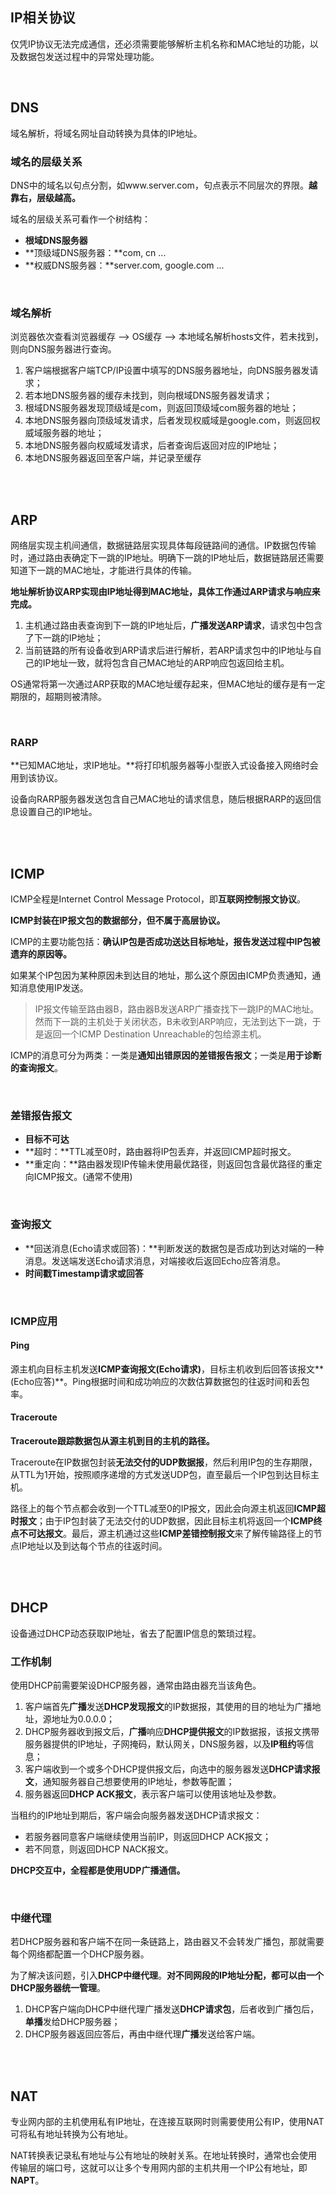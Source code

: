 ## IP相关协议

仅凭IP协议无法完成通信，还必须需要能够解析主机名称和MAC地址的功能，以及数据包发送过程中的异常处理功能。

<br>

## DNS

域名解析，将域名网址自动转换为具体的IP地址。

### 域名的层级关系

DNS中的域名以句点分割，如www.server.com，句点表示不同层次的界限。**越靠右，层级越高。**

域名的层级关系可看作一个树结构：

- **根域DNS服务器**
- **顶级域DNS服务器：**com, cn ...
- **权威DNS服务器：**server.com, google.com ...

<br>

### 域名解析

浏览器依次查看浏览器缓存 --> OS缓存 --> 本地域名解析hosts文件，若未找到，则向DNS服务器进行查询。

1. 客户端根据客户端TCP/IP设置中填写的DNS服务器地址，向DNS服务器发请求；
2. 若本地DNS服务器的缓存未找到，则向根域DNS服务器发请求；
3. 根域DNS服务器发现顶级域是com，则返回顶级域com服务器的地址；
4. 本地DNS服务器向顶级域发请求，后者发现权威域是google.com，则返回权威域服务器的地址；
5. 本地DNS服务器向权威域发请求，后者查询后返回对应的IP地址；
6. 本地DNS服务器返回至客户端，并记录至缓存

<br>

<br>

## ARP

网络层实现主机间通信，数据链路层实现具体每段链路间的通信。IP数据包传输时，通过路由表确定下一跳的IP地址。明确下一跳的IP地址后，数据链路层还需要知道下一跳的MAC地址，才能进行具体的传输。

**地址解析协议ARP实现由IP地址得到MAC地址，具体工作通过ARP请求与响应来完成。**

1. 主机通过路由表查询到下一跳的IP地址后，**广播发送ARP请求**，请求包中包含了下一跳的IP地址；
2. 当前链路的所有设备收到ARP请求后进行解析，若ARP请求包中的IP地址与自己的IP地址一致，就将包含自己MAC地址的ARP响应包返回给主机。

OS通常将第一次通过ARP获取的MAC地址缓存起来，但MAC地址的缓存是有一定期限的，超期则被清除。

<br>

### RARP

**已知MAC地址，求IP地址。**将打印机服务器等小型嵌入式设备接入网络时会用到该协议。

设备向RARP服务器发送包含自己MAC地址的请求信息，随后根据RARP的返回信息设置自己的IP地址。

<br>

<br>

## ICMP

ICMP全程是Internet Control Message Protocol，即**互联网控制报文协议**。

**ICMP封装在IP报文包的数据部分，但不属于高层协议。**

ICMP的主要功能包括：**确认IP包是否成功送达目标地址，报告发送过程中IP包被遗弃的原因等。**

如果某个IP包因为某种原因未到达目的地址，那么这个原因由ICMP负责通知，通知消息使用IP发送。

> IP报文传输至路由器B，路由器B发送ARP广播查找下一跳IP的MAC地址。然而下一跳的主机处于关闭状态，B未收到ARP响应，无法到达下一跳，于是返回一个ICMP Destination Unreachable的包给源主机。

ICMP的消息可分为两类：一类是**通知出错原因的差错报告报文**；一类是**用于诊断的查询报文**。

<br>

### 差错报告报文

- **目标不可达**
- **超时：**TTL减至0时，路由器将IP包丢弃，并返回ICMP超时报文。
- **重定向：**路由器发现IP传输未使用最优路径，则返回包含最优路径的重定向ICMP报文。(通常不使用)

<br>

### 查询报文

- **回送消息(Echo请求或回答)：**判断发送的数据包是否成功到达对端的一种消息。发送端发送Echo请求消息，对端接收后返回Echo应答消息。
- **时间戳Timestamp请求或回答**

<br>

### ICMP应用

#### Ping

源主机向目标主机发送**ICMP查询报文(Echo请求)**，目标主机收到后回答该报文**(Echo应答)**。Ping根据时间和成功响应的次数估算数据包的往返时间和丢包率。

#### Traceroute

**Traceroute跟踪数据包从源主机到目的主机的路径。**

Traceroute在IP数据包封装**无法交付的UDP数据报**，然后利用IP包的生存期限，从TTL为1开始，按照顺序递增的方式发送UDP包，直至最后一个IP包到达目标主机。

路径上的每个节点都会收到一个TTL减至0的IP报文，因此会向源主机返回**ICMP超时报文**；由于IP包封装了无法交付的UDP数据，因此目标主机将返回一个**ICMP终点不可达报文**。最后，源主机通过这些**ICMP差错控制报文**来了解传输路径上的节点IP地址以及到达每个节点的往返时间。

<br>

<br>

## DHCP

设备通过DHCP动态获取IP地址，省去了配置IP信息的繁琐过程。

### 工作机制

使用DHCP前需要架设DHCP服务器，通常由路由器充当该角色。

1. 客户端首先**广播**发送**DHCP发现报文**的IP数据报，其使用的目的地址为广播地址，源地址为0.0.0.0；
2. DHCP服务器收到报文后，**广播**响应**DHCP提供报文**的IP数据报，该报文携带服务器提供的IP地址，子网掩码，默认网关，DNS服务器，以及**IP租约**等信息；
3. 客户端收到一个或多个DHCP提供报文后，向选中的服务器发送**DHCP请求报文**，通知服务器自己想要使用的IP地址，参数等配置；
4. 服务器返回**DHCP ACK报文**，表示客户端可以使用该地址及参数。

当租约的IP地址到期后，客户端会向服务器发送DHCP请求报文：

- 若服务器同意客户端继续使用当前IP，则返回DHCP ACK报文；
- 若不同意，则返回DHCP NACK报文。

**DHCP交互中，全程都是使用UDP广播通信。**

<br>

### 中继代理

若DHCP服务器和客户端不在同一条链路上，路由器又不会转发广播包，那就需要每个网络都配置一个DHCP服务器。

为了解决该问题，引入**DHCP中继代理**。**对不同网段的IP地址分配，都可以由一个DHCP服务器统一管理**。

1. DHCP客户端向DHCP中继代理广播发送**DHCP请求包**，后者收到广播包后，**单播**发给DHCP服务器；
2. DHCP服务器返回应答后，再由中继代理**广播**发送给客户端。

<br>

<br>

## NAT

专业网内部的主机使用私有IP地址，在连接互联网时则需要使用公有IP，使用NAT可将私有地址转换为公有地址。

NAT转换表记录私有地址与公有地址的映射关系。在地址转换时，通常也会使用传输层的端口号，这就可以让多个专用网内部的主机共用一个IP公有地址，即**NAPT**。